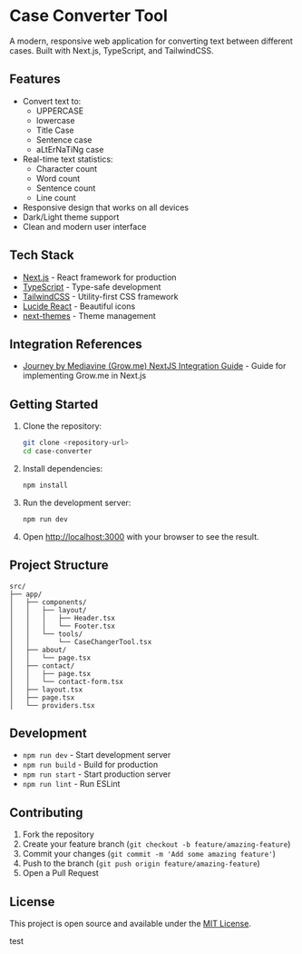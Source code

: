 # Case Converter Tool

A modern, responsive web application for converting text between different cases. Built with Next.js, TypeScript, and TailwindCSS.

## Features

- Convert text to:
  - UPPERCASE
  - lowercase
  - Title Case
  - Sentence case
  - aLtErNaTiNg case
- Real-time text statistics:
  - Character count
  - Word count
  - Sentence count
  - Line count
- Responsive design that works on all devices
- Dark/Light theme support
- Clean and modern user interface

## Tech Stack

- [Next.js](https://nextjs.org/) - React framework for production
- [TypeScript](https://www.typescriptlang.org/) - Type-safe development
- [TailwindCSS](https://tailwindcss.com/) - Utility-first CSS framework
- [Lucide React](https://lucide.dev/) - Beautiful icons
- [next-themes](https://github.com/pacocoursey/next-themes) - Theme management

## Integration References

- [Journey by Mediavine (Grow.me) NextJS Integration Guide](https://fchiaramonte.com/blog/journey-mediavine-nextjs-integration) - Guide for implementing Grow.me in Next.js

## Getting Started

1. Clone the repository:
   ```bash
   git clone <repository-url>
   cd case-converter
   ```

2. Install dependencies:
   ```bash
   npm install
   ```

3. Run the development server:
   ```bash
   npm run dev
   ```

4. Open [http://localhost:3000](http://localhost:3000) with your browser to see the result.

## Project Structure

```
src/
├── app/
│   ├── components/
│   │   ├── layout/
│   │   │   ├── Header.tsx
│   │   │   └── Footer.tsx
│   │   └── tools/
│   │       └── CaseChangerTool.tsx
│   ├── about/
│   │   └── page.tsx
│   ├── contact/
│   │   ├── page.tsx
│   │   └── contact-form.tsx
│   ├── layout.tsx
│   ├── page.tsx
│   └── providers.tsx
```

## Development

- `npm run dev` - Start development server
- `npm run build` - Build for production
- `npm run start` - Start production server
- `npm run lint` - Run ESLint

## Contributing

1. Fork the repository
2. Create your feature branch (`git checkout -b feature/amazing-feature`)
3. Commit your changes (`git commit -m 'Add some amazing feature'`)
4. Push to the branch (`git push origin feature/amazing-feature`)
5. Open a Pull Request

## License

This project is open source and available under the [MIT License](LICENSE).

test
